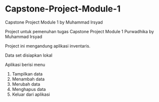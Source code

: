 # Capstone-Project-Module-1
Capstone Project Module 1 by Muhammad Irsyad

Project untuk pemenuhan tugas Capstone Project Module 1 Purwadhika by Muhammad Irsyad

Project ini mengandung aplikasi inventaris.

Data set disiapkan lokal

Aplikasi berisi menu
1. Tampilkan data
2. Menambah data
3. Merubah data
4. Menghapus data
5. Keluar dari aplikasi
